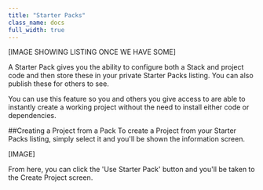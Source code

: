 ```yaml
---
title: "Starter Packs"
class_name: docs
full_width: true
---
```


[IMAGE SHOWING LISTING ONCE WE HAVE SOME]

A Starter Pack gives you the ability to configure both a Stack and project code and then store these in your private Starter Packs listing. You can also publish these for others to see.

You can use this feature so you and others you give access to are able to instantly create a working project without the need to install either code or dependencies.

##Creating a Project from a Pack
To create a Project from your Starter Packs listing, simply select it and you'll be shown the information screen. 

[IMAGE]

From here, you can click the 'Use Starter Pack' button and you'll be taken to the Create Project screen.